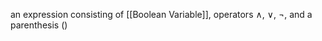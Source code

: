an expression consisting of [[Boolean Variable]], operators $\land$, $\lor$, $\lnot$, and a parenthesis $()$    